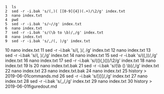     1  ls
    2  sed -r -i.bak 's/(,)( [[0-9]{4})(.+)/\2/g' index.txt
    3  nano index.txt
    4  pwd
    5  sed -r -i.bak 's/~//g' index.txt
    6  nano index.txt
    7  sed -r -i.bak 's/(\b to \b)/,/g' index.txt
    8  nano index.txt
    9  sed -r -i.bak 's/,/(, )/g' index.txt
   10  nano index.txt
   11  sed -r -i.bak 's/(, )/, /g' index.txt
   12  nano index.txt
   13  sed -r -i.bak 's/(, )/,/g' index.txt
   14  nano index.txt
   15  sed -r -i.bak 's/((,))/,/g' index.txt
   16  nano index.txt
   17  sed -r -i.bak 's/(()(,)())/\2/g' index.txt
   18  nano index.txt
   19  ls
   20  nano index.txt.bak
   21  sed -r -i.bak 's/(\b () \b)/,/g' index.txt
   22  nano index.txt
   23  nano index.txt.bak
   24  nano index.txt
   25  history > 2019-06-01commands.md
   26  sed -r -i.bak 's/[()]/,/g' index.txt
   27  nano index.txt
   28  sed -r -i.bak 's/,,/,/g' index.txt
   29  nano index.txt
   30  history > 2019-06-01figuredout.md
